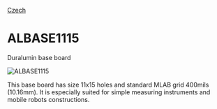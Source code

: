
[Czech](./README.cs.md)
<!--- module --->
# ALBASE1115
<!--- Emodule --->

<!--- subtitle --->﻿Duralumin base board<!--- Esubtitle --->

![ALBASE1115](/doc/img/ALBASE1115_QRcode.png)

<!--- description --->This base board has size 11x15 holes and standard MLAB grid 400mils (10.16mm). It is especially suited for simple measuring instruments and mobile robots constructions. <!--- Edescription --->
            